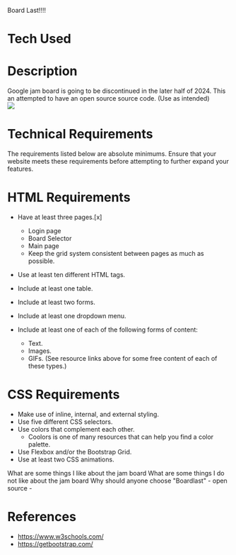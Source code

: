 Board Last!!!!
# Tech Used
# Description
Google jam board is going to be discontinued in the later half of 2024. This an attempted to have an open source source code. (Use as intended)   
<img src="img/test.gif">

# Technical Requirements

The requirements listed below are absolute minimums. Ensure that your website 
meets these requirements before attempting to further expand your features.

# HTML Requirements

* Have at least three pages.[x]
    * Login page
    * Board Selector
    * Main page
    * Keep the grid system consistent between pages as much as possible.

* Use at least ten different HTML tags.

* Include at least one table.
* Include at least two forms.
* Include at least one dropdown menu.
* Include at least one of each of the following forms of content: 
    * Text.
    * Images.
    * GIFs.
(See resource links above for some free content of each of these types.)


# CSS Requirements

* Make use of inline, internal, and external styling.
* Use five different CSS selectors.
* Use colors that complement each other.
    * Coolors is one of many resources that can help you find a color palette.
* Use Flexbox and/or the Bootstrap Grid.
* Use at least two CSS animations.

What are some  things I like about the jam board
What are some things I do not like about the jam board
Why should anyone choose "Boardlast" - open source - 

# References 
* https://www.w3schools.com/
* https://getbootstrap.com/